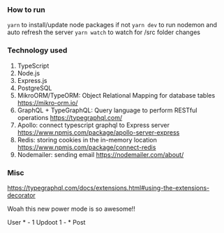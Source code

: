 ### How to run
`yarn` to install/update node packages if not
`yarn dev` to run nodemon and auto refresh the server
`yarn watch` to watch for /src folder changes 

### Technology used
1.  TypeScript
2.  Node.js
3.  Express.js
4.  PostgreSQL
5.  MikroORM/TypeORM: Object Relational Mapping for database tables https://mikro-orm.io/
6.  GraphQL + TypeGraphQL: Query language to perform RESTful operations https://typegraphql.com/
7.  Apollo: connect typescript graphql to Express server https://www.npmjs.com/package/apollo-server-express
8.  Redis: storing cookies in the in-memory location https://www.npmjs.com/package/connect-redis
9.  Nodemailer: sending email https://nodemailer.com/about/

### Misc

https://typegraphql.com/docs/extensions.html#using-the-extensions-decorator

Woah this new power mode is so awesome!!


User * - 1 Updoot 1 - * Post